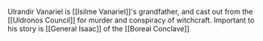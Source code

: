 Ulrandir Vanariel is [[Isilme Vanariel]]'s grandfather, and cast out from the [[Uldronos Council]] for murder and conspiracy of witchcraft. Important to his story is [[General Isaac]] of the [[Boreal Conclave]]